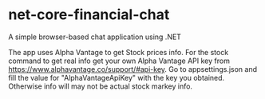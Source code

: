 # net-core-financial-chat
A simple browser-based chat application using .NET

The app uses Alpha Vantage to get Stock prices info.
For the stock command to get real info get your own Alpha Vantage API key from https://www.alphavantage.co/support/#api-key.
Go to appsettings.json and fill the value for "AlphaVantageApiKey" with the key you obtained.
Otherwise info will may not be actual stock markey info. 

